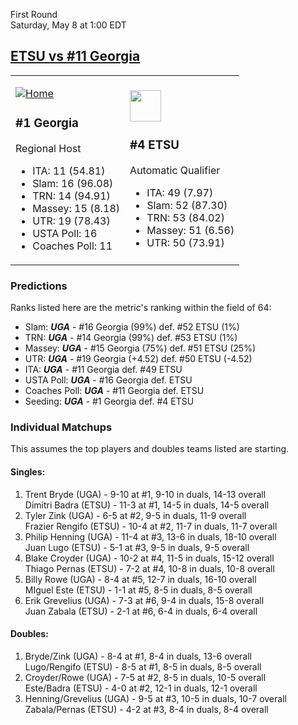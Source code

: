 First Round  
Saturday, May 8 at 1:00 EDT
## [ETSU vs #11 Georgia](https://www.ncaa.com/game/5833390) 

<table><tr><td>  

[![Home](https://www.ncaa.com/sites/default/files/images/logos/schools/g/georgia.70.png)](../index.md)  

### #1 Georgia  

Regional Host  
- ITA: 11 (54.81)  
- Slam: 16 (96.08)  
- TRN: 14 (94.91)  
- Massey: 15 (8.18)  
- UTR: 19 (78.43)  
- USTA Poll: 16  
- Coaches Poll: 11  

</td><td>  

[<img src="https://www.ncaa.com/sites/default/files/images/logos/schools/e/east-tenn-st.70.png" width="50" height="50" />](../index.md)  

### #4 ETSU  

Automatic Qualifier  
- ITA: 49 (7.97)  
- Slam: 52 (87.30)  
- TRN: 53 (84.02)  
- Massey: 51 (6.56)  
- UTR: 50 (73.91)  

</td></tr></table>  

### Predictions  

Ranks listed here are the metric's ranking within the field of 64:  
- Slam: ***UGA*** - #16 Georgia (99%) def. #52 ETSU (1%)  
- TRN: ***UGA*** - #14 Georgia (99%) def. #53 ETSU (1%)  
- Massey: ***UGA*** - #15 Georgia (75%) def. #51 ETSU (25%)  
- UTR: ***UGA*** - #19 Georgia (+4.52) def. #50 ETSU (-4.52)  
- ITA: ***UGA*** - #11 Georgia def. #49 ETSU  
- USTA Poll: ***UGA*** - #16 Georgia def. ETSU  
- Coaches Poll: ***UGA*** - #11 Georgia def. ETSU  
- Seeding: ***UGA*** - #1 Georgia def. #4 ETSU  

### Individual Matchups  

This assumes the top players and doubles teams listed are starting.  

#### Singles:  
1. Trent Bryde (UGA) - 9-10 at #1, 9-10 in duals, 14-13 overall  
   Dimitri Badra (ETSU) - 11-3 at #1, 14-5 in duals, 14-5 overall
2. Tyler Zink (UGA) - 6-5 at #2, 9-5 in duals, 11-9 overall  
   Frazier Rengifo (ETSU) - 10-4 at #2, 11-7 in duals, 11-7 overall
3. Philip Henning (UGA) - 11-4 at #3, 13-6 in duals, 18-10 overall  
   Juan Lugo (ETSU) - 5-1 at #3, 9-5 in duals, 9-5 overall
4. Blake Croyder (UGA) - 10-2 at #4, 11-5 in duals, 15-12 overall  
   Thiago Pernas (ETSU) - 7-2 at #4, 10-8 in duals, 10-8 overall
5. Billy Rowe (UGA) - 8-4 at #5, 12-7 in duals, 16-10 overall  
   MIguel Este (ETSU) - 1-1 at #5, 8-5 in duals, 8-5 overall
6. Erik Grevelius (UGA) - 7-3 at #6, 9-4 in duals, 15-8 overall  
   Juan Zabala (ETSU) - 2-1 at #6, 6-4 in duals, 6-4 overall

#### Doubles:  
1. Bryde/Zink (UGA) - 8-4 at #1, 8-4 in duals, 13-6 overall  
   Lugo/Rengifo (ETSU) - 8-5 at #1, 8-5 in duals, 8-5 overall
2. Croyder/Rowe (UGA) - 7-5 at #2, 8-5 in duals, 10-5 overall  
   Este/Badra (ETSU) - 4-0 at #2, 12-1 in duals, 12-1 overall
3. Henning/Grevelius (UGA) - 9-5 at #3, 10-5 in duals, 10-7 overall  
   Zabala/Pernas (ETSU) - 4-2 at #3, 8-4 in duals, 8-4 overall